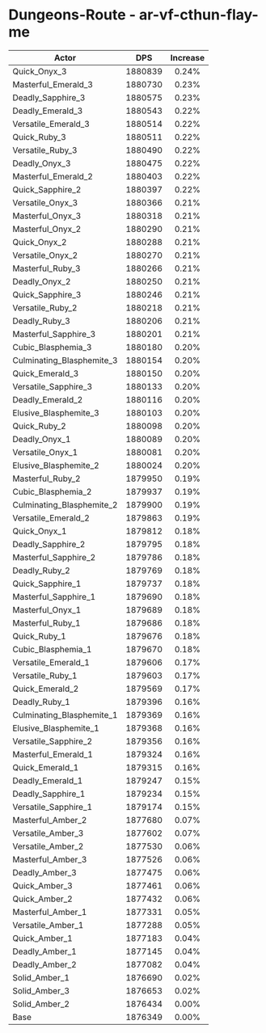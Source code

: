 # Dungeons-Route - ar-vf-cthun-flay-me
| Actor | DPS | Increase |
|---|:---:|:---:|
|Quick_Onyx_3|1880839|0.24%|
|Masterful_Emerald_3|1880730|0.23%|
|Deadly_Sapphire_3|1880575|0.23%|
|Deadly_Emerald_3|1880543|0.22%|
|Versatile_Emerald_3|1880514|0.22%|
|Quick_Ruby_3|1880511|0.22%|
|Versatile_Ruby_3|1880490|0.22%|
|Deadly_Onyx_3|1880475|0.22%|
|Masterful_Emerald_2|1880403|0.22%|
|Quick_Sapphire_2|1880397|0.22%|
|Versatile_Onyx_3|1880366|0.21%|
|Masterful_Onyx_3|1880318|0.21%|
|Masterful_Onyx_2|1880290|0.21%|
|Quick_Onyx_2|1880288|0.21%|
|Versatile_Onyx_2|1880270|0.21%|
|Masterful_Ruby_3|1880266|0.21%|
|Deadly_Onyx_2|1880250|0.21%|
|Quick_Sapphire_3|1880246|0.21%|
|Versatile_Ruby_2|1880218|0.21%|
|Deadly_Ruby_3|1880206|0.21%|
|Masterful_Sapphire_3|1880201|0.21%|
|Cubic_Blasphemia_3|1880180|0.20%|
|Culminating_Blasphemite_3|1880154|0.20%|
|Quick_Emerald_3|1880150|0.20%|
|Versatile_Sapphire_3|1880133|0.20%|
|Deadly_Emerald_2|1880116|0.20%|
|Elusive_Blasphemite_3|1880103|0.20%|
|Quick_Ruby_2|1880098|0.20%|
|Deadly_Onyx_1|1880089|0.20%|
|Versatile_Onyx_1|1880081|0.20%|
|Elusive_Blasphemite_2|1880024|0.20%|
|Masterful_Ruby_2|1879950|0.19%|
|Cubic_Blasphemia_2|1879937|0.19%|
|Culminating_Blasphemite_2|1879900|0.19%|
|Versatile_Emerald_2|1879863|0.19%|
|Quick_Onyx_1|1879812|0.18%|
|Deadly_Sapphire_2|1879795|0.18%|
|Masterful_Sapphire_2|1879786|0.18%|
|Deadly_Ruby_2|1879769|0.18%|
|Quick_Sapphire_1|1879737|0.18%|
|Masterful_Sapphire_1|1879690|0.18%|
|Masterful_Onyx_1|1879689|0.18%|
|Masterful_Ruby_1|1879686|0.18%|
|Quick_Ruby_1|1879676|0.18%|
|Cubic_Blasphemia_1|1879670|0.18%|
|Versatile_Emerald_1|1879606|0.17%|
|Versatile_Ruby_1|1879603|0.17%|
|Quick_Emerald_2|1879569|0.17%|
|Deadly_Ruby_1|1879396|0.16%|
|Culminating_Blasphemite_1|1879369|0.16%|
|Elusive_Blasphemite_1|1879368|0.16%|
|Versatile_Sapphire_2|1879356|0.16%|
|Masterful_Emerald_1|1879324|0.16%|
|Quick_Emerald_1|1879315|0.16%|
|Deadly_Emerald_1|1879247|0.15%|
|Deadly_Sapphire_1|1879234|0.15%|
|Versatile_Sapphire_1|1879174|0.15%|
|Masterful_Amber_2|1877680|0.07%|
|Versatile_Amber_3|1877602|0.07%|
|Versatile_Amber_2|1877530|0.06%|
|Masterful_Amber_3|1877526|0.06%|
|Deadly_Amber_3|1877475|0.06%|
|Quick_Amber_3|1877461|0.06%|
|Quick_Amber_2|1877432|0.06%|
|Masterful_Amber_1|1877331|0.05%|
|Versatile_Amber_1|1877288|0.05%|
|Quick_Amber_1|1877183|0.04%|
|Deadly_Amber_1|1877145|0.04%|
|Deadly_Amber_2|1877082|0.04%|
|Solid_Amber_1|1876690|0.02%|
|Solid_Amber_3|1876653|0.02%|
|Solid_Amber_2|1876434|0.00%|
|Base|1876349|0.00%|
